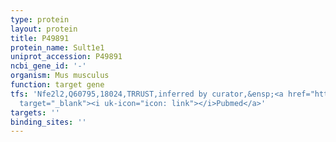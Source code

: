 ```yaml
---
type: protein
layout: protein
title: P49891
protein_name: Sult1e1
uniprot_accession: P49891
ncbi_gene_id: '-'
organism: Mus musculus
function: target gene
tfs: 'Nfe2l2,Q60795,18024,TRRUST,inferred by curator,&ensp;<a href="https://www.ncbi.nlm.nih.gov/pubmed/?term=25922074%5Buid%5D"
  target="_blank"><i uk-icon="icon: link"></i>Pubmed</a>'
targets: ''
binding_sites: ''
---
```

